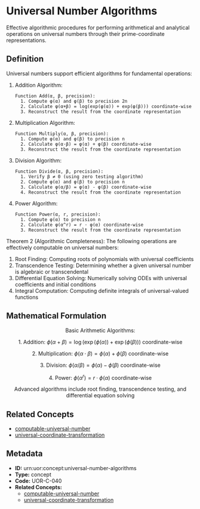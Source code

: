 # Universal Number Algorithms

Effective algorithmic procedures for performing arithmetical and analytical operations on universal numbers through their prime-coordinate representations.

## Definition

Universal numbers support efficient algorithms for fundamental operations:

1. Addition Algorithm:
   ```
   Function Add(α, β, precision):
     1. Compute φ(α) and φ(β) to precision 2n
     2. Calculate φ(α+β) = log(exp(φ(α)) + exp(φ(β))) coordinate-wise
     3. Reconstruct the result from the coordinate representation
   ```

2. Multiplication Algorithm:
   ```
   Function Multiply(α, β, precision):
     1. Compute φ(α) and φ(β) to precision n
     2. Calculate φ(α·β) = φ(α) + φ(β) coordinate-wise
     3. Reconstruct the result from the coordinate representation
   ```

3. Division Algorithm:
   ```
   Function Divide(α, β, precision):
     1. Verify β ≠ 0 (using zero testing algorithm)
     2. Compute φ(α) and φ(β) to precision n
     3. Calculate φ(α/β) = φ(α) - φ(β) coordinate-wise
     4. Reconstruct the result from the coordinate representation
   ```

4. Power Algorithm:
   ```
   Function Power(α, r, precision):
     1. Compute φ(α) to precision n
     2. Calculate φ(α^r) = r · φ(α) coordinate-wise
     3. Reconstruct the result from the coordinate representation
   ```

Theorem 2 (Algorithmic Completeness): The following operations are effectively computable on universal numbers:

1. Root Finding: Computing roots of polynomials with universal coefficients
2. Transcendence Testing: Determining whether a given universal number is algebraic or transcendental
3. Differential Equation Solving: Numerically solving ODEs with universal coefficients and initial conditions
4. Integral Computation: Computing definite integrals of universal-valued functions

## Mathematical Formulation

$$
\text{Basic Arithmetic Algorithms:}
$$

$$
\text{1. Addition: } \phi(\alpha+\beta) = \log(\exp(\phi(\alpha)) + \exp(\phi(\beta))) \text{ coordinate-wise}
$$

$$
\text{2. Multiplication: } \phi(\alpha\cdot\beta) = \phi(\alpha) + \phi(\beta) \text{ coordinate-wise}
$$

$$
\text{3. Division: } \phi(\alpha/\beta) = \phi(\alpha) - \phi(\beta) \text{ coordinate-wise}
$$

$$
\text{4. Power: } \phi(\alpha^r) = r \cdot \phi(\alpha) \text{ coordinate-wise}
$$

$$
\text{Advanced algorithms include root finding, transcendence testing, and differential equation solving}
$$

## Related Concepts

- [computable-universal-number](./computable-universal-number.md)
- [universal-coordinate-transformation](./universal-coordinate-transformation.md)

## Metadata

- **ID:** urn:uor:concept:universal-number-algorithms
- **Type:** concept
- **Code:** UOR-C-040
- **Related Concepts:**
  - [computable-universal-number](./computable-universal-number.md)
  - [universal-coordinate-transformation](./universal-coordinate-transformation.md)
